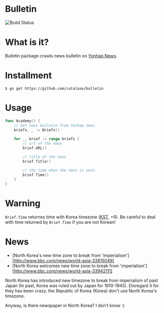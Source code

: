 Bulletin
========

![Build Status](https://travis-ci.org/catalase/bulletin.svg?branch=master)

# What is it?
Bulletin package crawls news bulletin on [Yonhap News](http://www.yonhapnews.co.kr/).

# Installment
```
$ go get https://github.com/catalase/bulletin
```

# Usage

```go
func Academy() {
    // Get news bulletin from Yonhap news.
    briefs, _ := Briefs()
    
    for _, brief := range briefs {
        // url of the news
        brief.URL()

        // title of the news
        brief.Title()

        // the time when the news is sent.
        brief.Time()
    }
}
```

# Warning
`Brief.Time` returnes time with Korea timezone ([KST][KST], +9). Be careful to deal with time returned by `Brief.Time` if you are not Korean!

# News
- [North Korea's new time zone to break from 'imperialism'][http://www.bbc.com/news/world-asia-33815049]
- [North Korea welcomes new time zone to break from 'imperialism'][http://www.bbc.com/news/world-asia-33942111]

North Korea has introduced new timezone to break from imperialism of past Japan (In past, Korea was ruled out by Japan for 1910-1945). Disregard it for they has been crazy. the Republic of Korea (Korea) don't use North Korea's timezone.

Anyway, is there newspaper in North Korea? I don't know :)

[KST]: https://en.wikipedia.org/wiki/Korea_Standard_Time
